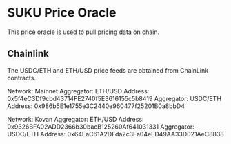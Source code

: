# SUKU Price Oracle
This price oracle is used to pull pricing data on chain.

## Chainlink
The USDC/ETH and ETH/USD price feeds are obtained from ChainLink contracts.

Network: Mainnet
Aggregator: ETH/USD
Address: 0x5f4eC3Df9cbd43714FE2740f5E3616155c5b8419
Aggregator: USDC/ETH
Address: 0x986b5E1e1755e3C2440e960477f25201B0a8bbD4

Network: Kovan
Aggregator: ETH/USD
Address: 0x9326BFA02ADD2366b30bacB125260Af641031331
Aggregator: USDC/ETH
Address: 0x64EaC61A2DFda2c3Fa04eED49AA33D021AeC8838
